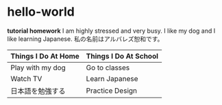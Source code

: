 # hello-world
**tutorial homework**
I am highly stressed and very busy. I like my dog and I like learning Japanese. 
私の名前はアルバレズ恕和です。

**Things I Do At Home** | **Things I Do At School**
------------------------|---------------------------
Play with my dog | Go to classes
Watch TV | Learn Japanese
日本語を勉強する | Practice Design 